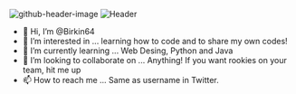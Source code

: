 ![github-header-image](https://user-images.githubusercontent.com/99815968/168315636-78d8f197-5ecb-4dd2-93d8-d7affb3255cf.png)
![Header](./your-header-image-name.png)
- 👋 Hi, I’m @Birkin64
- 👀 I’m interested in ... learning how to code and to share my own codes!
- 🌱 I’m currently learning ... Web Desing, Python and Java
- 💞️ I’m looking to collaborate on ... Anything! If you want rookies on your team, hit me up
- 📫 How to reach me ... Same as username in Twitter. 

<!---
Birkin64/Birkin64 is a ✨ special ✨ repository because its `README.md` (this file) appears on your GitHub profile.
You can click the Preview link to take a look at your changes.
--->
